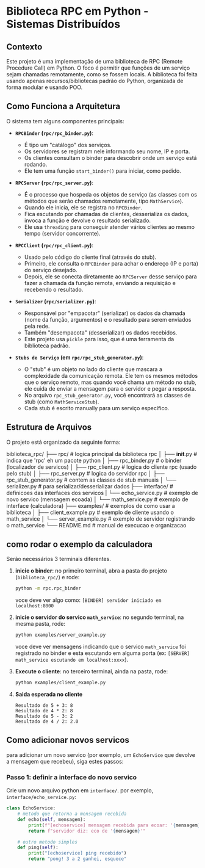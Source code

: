 # Biblioteca RPC em Python - Sistemas Distribuídos

## Contexto
Este projeto é uma implementação de uma biblioteca de RPC (Remote Procedure Call) em Python. O foco é permitir que funções de um serviço sejam chamadas remotamente, como se fossem locais. A biblioteca foi feita usando apenas recursos/bibliotecas padrão do Python, organizada de forma modular e usando POO.

## Como Funciona a Arquitetura
O sistema tem alguns componentes principais:

* **`RPCBinder` (`rpc/rpc_binder.py`)**:
    * É tipo um "catálogo" dos serviços.
    * Os servidores se registram nele informando seu nome, IP e porta.
    * Os clientes consultam o binder para descobrir onde um serviço está rodando.
    * Ele tem uma função `start_binder()` para iniciar, como pedido.

* **`RPCServer` (`rpc/rpc_server.py`)**:
    * É o processo que hospeda os objetos de serviço (as classes com os métodos que serão chamados remotamente, tipo `MathService`).
    * Quando ele inicia, ele se registra no `RPCBinder`.
    * Fica escutando por chamadas de clientes, desserializa os dados, invoca a função e devolve o resultado serializado.
    * Ele usa `threading` para conseguir atender vários clientes ao mesmo tempo (servidor concorrente).

* **`RPCClient` (`rpc/rpc_client.py`)**:
    * Usado pelo código do cliente final (através do stub).
    * Primeiro, ele consulta o `RPCBinder` para achar o endereço (IP e porta) do serviço desejado.
    * Depois, ele se conecta diretamente ao `RPCServer` desse serviço para fazer a chamada da função remota, enviando a requisição e recebendo o resultado.

* **`Serializer` (`rpc/serializer.py`)**:
    * Responsável por "empacotar" (serializar) os dados da chamada (nome da função, argumentos) e o resultado para serem enviados pela rede.
    * Também "desempacota" (desserializar) os dados recebidos.
    * Este projeto usa `pickle` para isso, que é uma ferramenta da biblioteca padrão.

* **`Stubs de Serviço` (em `rpc/rpc_stub_generator.py`)**:
    * O "stub" é um objeto no lado do cliente que mascara a complexidade da comunicação remota. Ele tem os mesmos métodos que o serviço remoto, mas quando você chama um método no stub, ele cuida de enviar a mensagem para o servidor e pegar a resposta.
    * No arquivo `rpc_stub_generator.py`, você encontrará as classes de stub (como `MathServiceStub`).
    * Cada stub é escrito manually para um serviço específico.

## Estrutura de Arquivos
O projeto está organizado da seguinte forma:

biblioteca_rpc/
├── rpc/ # logica principal da biblioteca rpc
│   ├── __init__.py # indica que 'rpc' eh um pacote python
│   ├── rpc_binder.py # o binder (localizador de servicos)
│   ├── rpc_client.py # logica do cliente rpc (usado pelo stub)
│   ├── rpc_server.py # logica do servidor rpc
│   ├── rpc_stub_generator.py # contem as classes de stub manuais
│   └── serializer.py # para serializar/desserializar dados
├── interface/ # definicoes das interfaces dos servicos
|   └── echo_service.py # exemplo de novo servico (mensagem ecoada)
│   └── math_service.py # exemplo de interface (calculadora)
├── examples/ # exemplos de como usar a biblioteca
│   ├── client_example.py # exemplo de cliente usando o math_service
│   └── server_example.py # exemplo de servidor registrando o math_service
└── README.md # manual de execucao e organizacao

## como rodar o exemplo da calculadora
Serão necessários 3 terminais diferentes.

1.  **inicie o binder**:
    no primeiro terminal, abra a pasta do projeto (`biblioteca_rpc/`) e rode:
    ```bash
    python -m rpc.rpc_binder
    ```
    voce deve ver algo como: `[BINDER] servidor iniciado em localhost:8000`

2.  **inicie o servidor do servico `math_service`**:
    no segundo terminal, na mesma pasta, rode:
    ```bash
    python examples/server_example.py
    ```
    voce deve ver mensagens indicando que o servico `math_service` foi registrado no binder e esta escutando em alguma porta (ex: `[SERVER] math_service escutando em localhost:xxxx`).

3.  **Execute o cliente**:
    no terceiro terminal, ainda na pasta, rode:
    ```bash
    python examples/client_example.py
    ```

4.  **Saida esperada no cliente**
    ```
    Resultado de 5 + 3: 8
    Resultado de 4 * 2: 8
    Resultado de 5 - 3: 2
    Resultado de 4 / 2: 2.0
    ```

## Como adicionar novos servicos
para adicionar um novo servico (por exemplo, um `EchoService` que devolve a mensagem que recebeu), siga estes passos:

### Passo 1: definir a interface do novo servico

Crie um novo arquivo python em `interface/`. por exemplo, `interface/echo_service.py`:

```python
class EchoService:
    # metodo que retorna a mensagem recebida
    def echo(self, mensagem):
        print(f"[echoservice] mensagem recebida para ecoar: '{mensagem}'")
        return f"servidor diz: eco de '{mensagem}'"

    # outro metodo simples
    def ping(self):
        print("[echoservice] ping recebido")
        return "pong! 3 a 2 ganhei, esquece"
